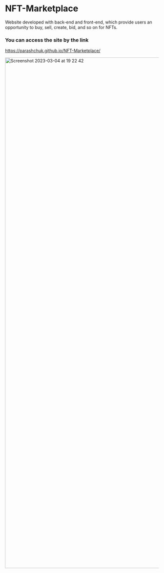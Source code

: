 # NFT-Marketplace

Website developed with back-end and front-end, which provide users an opportunity to buy, sell, create, bid, and so on for NFTs.

### You can access the site by the link

https://parashchuk.github.io/NFT-Marketplace/


<img width="1667" alt="Screenshot 2023-03-04 at 19 22 42" src="https://user-images.githubusercontent.com/61597780/222922508-2d395812-eda3-416e-9f8d-0da407665d3e.png">
